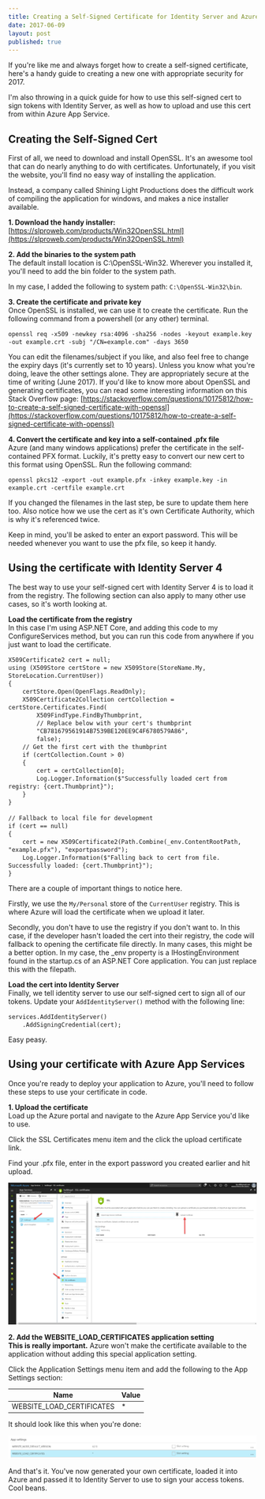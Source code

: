 ```yaml
---
title: Creating a Self-Signed Certificate for Identity Server and Azure
date: 2017-06-09
layout: post
published: true
---
```


If you're like me and always forget how to create a self-signed certificate, here's a handy guide to creating a new one with appropriate security for 2017.

I'm also throwing in a quick guide for how to use this self-signed cert to sign tokens with Identity Server, as well as how to upload and use this cert from within Azure App Service.

## Creating the Self-Signed Cert

First of all, we need to download and install OpenSSL. It's an awesome tool that can do nearly anything to do with certificates. Unfortunately, if you visit the website, you'll find no easy way of installing the application.

Instead, a company called Shining Light Productions does the difficult work of compiling the application for windows, and makes a nice installer available.

**1. Download the handy installer:**  
[https://slproweb.com/products/Win32OpenSSL.html](https://slproweb.com/products/Win32OpenSSL.html)

**2. Add the binaries to the system path**  
The default install location is C:\OpenSSL-Win32. Wherever you installed it, you'll need to add the bin folder to the system path.

In my case, I added the following to system path: `C:\OpenSSL-Win32\bin`.

**3. Create the certificate and private key**  
Once OpenSSL is installed, we can use it to create the certificate. Run the following command from a powershell (or any other) terminal.

    openssl req -x509 -newkey rsa:4096 -sha256 -nodes -keyout example.key -out example.crt -subj "/CN=example.com" -days 3650

You can edit the filenames/subject if you like, and also feel free to change the expiry days (it's currently set to 10 years). Unless you know what you're doing, leave the other settings alone. They are appropriately secure at the time of writing (June 2017). If you'd like to know more about OpenSSL and generating certificates, you can read some interesting information on this Stack Overflow page: [https://stackoverflow.com/questions/10175812/how-to-create-a-self-signed-certificate-with-openssl](https://stackoverflow.com/questions/10175812/how-to-create-a-self-signed-certificate-with-openssl)

**4. Convert the certificate and key into a self-contained .pfx file**  
Azure (and many windows applications) prefer the certificate in the self-contained PFX format. Luckily, it's pretty easy to convert our new cert to this format using OpenSSL. Run the following command:

    openssl pkcs12 -export -out example.pfx -inkey example.key -in example.crt -certfile example.crt

If you changed the filenames in the last step, be sure to update them here too. Also notice how we use the cert as it's own Certificate Authority, which is why it's referenced twice.

Keep in mind, you'll be asked to enter an export password. This will be needed whenever you want to use the pfx file, so keep it handy.

## Using the certificate with Identity Server 4  

The best way to use your self-signed cert with Identity Server 4 is to load it from the registry. The following section can also apply to many other use cases, so it's worth looking at.

**Load the certificate from the registry**  
In this case I'm using ASP.NET Core, and adding this code to my ConfigureServices method, but you can run this code from anywhere if you just want to load the certificate.

    X509Certificate2 cert = null;
    using (X509Store certStore = new X509Store(StoreName.My, StoreLocation.CurrentUser))
    {
        certStore.Open(OpenFlags.ReadOnly);
        X509Certificate2Collection certCollection = certStore.Certificates.Find(
            X509FindType.FindByThumbprint,
            // Replace below with your cert's thumbprint
            "CB781679561914B7539BE120EE9C4F6780579A86",
            false);
        // Get the first cert with the thumbprint
        if (certCollection.Count > 0)
        {
            cert = certCollection[0];
            Log.Logger.Information($"Successfully loaded cert from registry: {cert.Thumbprint}");
        }
    }

    // Fallback to local file for development
    if (cert == null)
    {
        cert = new X509Certificate2(Path.Combine(_env.ContentRootPath, "example.pfx"), "exportpassword");
        Log.Logger.Information($"Falling back to cert from file. Successfully loaded: {cert.Thumbprint}");
    }

There are a couple of important things to notice here.

Firstly, we use the `My/Personal` store of the `CurrentUser` registry. This is where Azure will load the certificate when we upload it later.

Secondly, you don't have to use the registry if you don't want to. In this case, if the developer hasn't loaded the cert into their registry, the code will fallback to opening the certificate file directly. In many cases, this might be a better option. In my case, the _env property is a IHostingEnvironment found in the startup.cs of an ASP.NET Core application. You can just replace this with the filepath.

**Load the cert into Identity Server**  
Finally, we tell identity server to use our self-signed cert to sign all of our tokens. Update your `AddIdentityServer()` method with the following line:

    services.AddIdentityServer()                        
        .AddSigningCredential(cert);

Easy peasy.

## Using your certificate with Azure App Services  

Once you're ready to deploy your application to Azure, you'll need to follow these steps to use your certificate in code.

**1. Upload the certificate**  
Load up the Azure portal and navigate to the Azure App Service you'd like to use.

Click the SSL Certificates menu item and the click the upload certificate link.

Find your .pfx file, enter in the export password you created earlier and hit upload.

![Azure App Services > SSL Certificates > Upload Certificate](/wp-content/uploads/2017/06/azure_certs_blade.png)

**2. Add the WEBSITE\_LOAD\_CERTIFICATES application setting**  
**This is really important.** Azure won't make the certificate available to the application without adding this special application setting.

Click the Application Settings menu item and add the following to the App Settings section:

Name | Value
--- | ---
WEBSITE\_LOAD\_CERTIFICATES | *

It should look like this when you're done:

![Application Settings](/wp-content/uploads/2017/06/azure_load_certs.png)

And that's it. You've now generated your own certificate, loaded it into Azure and passed it to Identity Server to use to sign your access tokens. Cool beans.
